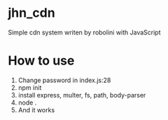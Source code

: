 # jhn_cdn
Simple cdn system writen by robolini with JavaScript 
# How to use
1. Change password in index.js:28
2. npm init
3. install express, multer, fs, path, body-parser
4. node .
5. And it works

